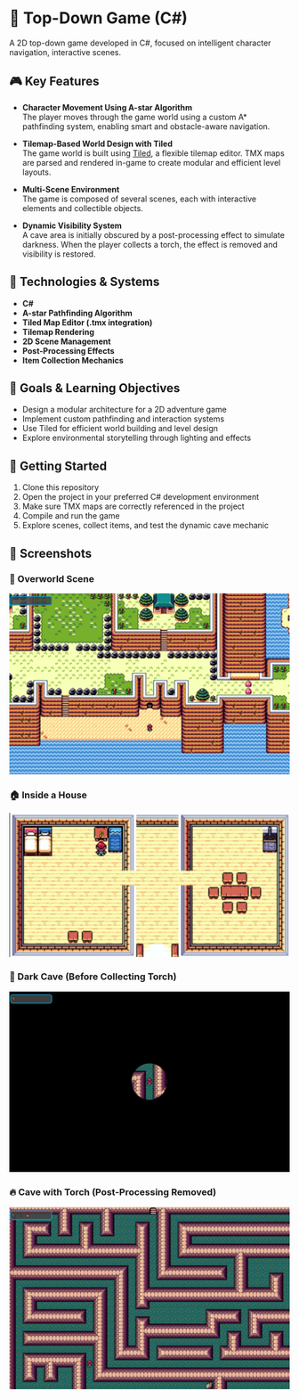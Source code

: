 # 🧭 Top-Down Game (C#)

A 2D top-down game developed in C#, focused on intelligent character navigation, interactive scenes.

## 🎮 Key Features

- **Character Movement Using A-star Algorithm**  
  The player moves through the game world using a custom A* pathfinding system, enabling smart and obstacle-aware navigation.

- **Tilemap-Based World Design with Tiled**  
  The game world is built using [Tiled](https://www.mapeditor.org/), a flexible tilemap editor. TMX maps are parsed and rendered in-game to create modular and efficient level layouts.

- **Multi-Scene Environment**  
  The game is composed of several scenes, each with interactive elements and collectible objects.

- **Dynamic Visibility System**  
  A cave area is initially obscured by a post-processing effect to simulate darkness. When the player collects a torch, the effect is removed and visibility is restored.

## 🧱 Technologies & Systems

- **C#**
- **A-star Pathfinding Algorithm**
- **Tiled Map Editor (.tmx integration)**
- **Tilemap Rendering**
- **2D Scene Management**
- **Post-Processing Effects**
- **Item Collection Mechanics**

## 🎯 Goals & Learning Objectives

- Design a modular architecture for a 2D adventure game  
- Implement custom pathfinding and interaction systems  
- Use Tiled for efficient world building and level design  
- Explore environmental storytelling through lighting and effects

## 🚀 Getting Started

1. Clone this repository  
2. Open the project in your preferred C# development environment  
3. Make sure TMX maps are correctly referenced in the project  
4. Compile and run the game  
5. Explore scenes, collect items, and test the dynamic cave mechanic

## 📸 Screenshots

### 🧭 Overworld Scene
![Overworld](Screenshots/OverWorld.png)

### 🏠 Inside a House
![House Interior](Screenshots/House.png)

### 🔦 Dark Cave (Before Collecting Torch)
![Dark Cave - Before](Screenshots/CaveBefore.png)

### 🔥 Cave with Torch (Post-Processing Removed)
![Dark Cave - After](Screenshots/CaveAfter.png)

